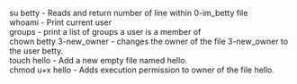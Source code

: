su betty - Reads and return number of line within 0-im_betty file\
whoami - Print current user\
groups - print a list of groups a user is a member of\
chown betty 3-new_owner - changes the owner of the file 3-new_owner to the user betty.\
touch hello - Add a new empty file named hello.\
chmod u+x hello - Adds execution permission to owner of the file hello.
